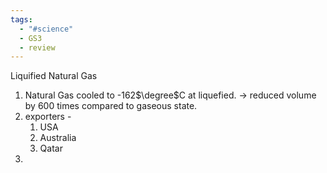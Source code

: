 ```yaml
---
tags:
  - "#science"
  - GS3
  - review
---
```

Liquified Natural Gas
1. Natural Gas cooled to -162$\degree$C at liquefied. -> reduced volume by 600 times compared to gaseous state.
2. exporters -
	1. USA
	2. Australia
	3. Qatar
3. 